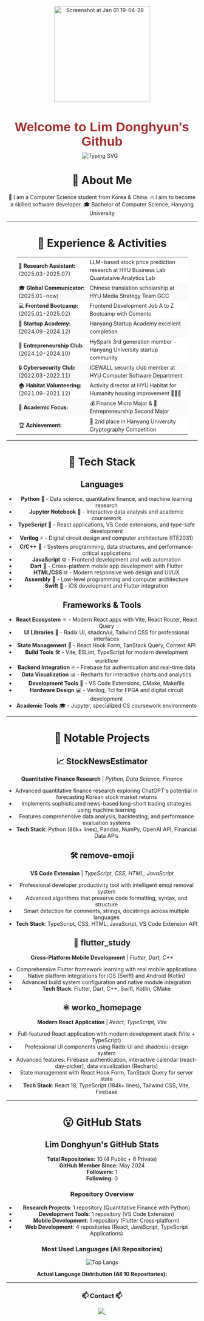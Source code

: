 <div align="center" style="margin: 30px 0;">
  <img width="253" alt="Screenshot at Jan 01 19-04-28" src="https://github.com/user-attachments/assets/8946664c-9926-43e7-b9af-1bc385e4be27" />

  <h1 style="
      font-family: 'Arial', sans-serif;
      font-size: 2.4em;
      font-weight: bold;
      color: #A52A2A; /* SaddleBrown */
      margin-bottom: 10px;">
    Welcome to Lim Donghyun's Github
  </h1>

<div style="
  display: flex;
  align-items: center;
  justify-content: center; 
  margin-bottom: 15px;
">
    <img 
    src="https://readme-typing-svg.demolab.com?font=Fira+Code&size=22&duration=2000&pause=300&color=A52A2A&center=true&vCenter=true&width=435&lines=Hello+There!;I'm+a+Student+at+Hanyang+University;Nice+to+Meet+You!"
    alt="Typing SVG"
    style="margin-right: 10px;"
  />
</div>

# 👀 About Me

🌟 I am a Computer Science student from Korea & China.
🔥 I aim to become a skilled software developer.
🎓 Bachelor of Computer Science, Hanyang University

---

# 💼 Experience & Activities

<table style="
    margin: 0 auto; 
    text-align: left;
    font-size: 1em; 
    border-spacing: 0; 
    width: 90%; 
    line-height: 1.5; 
">
  <tr style="background-color: #ffffff;"><td>🔬 <strong>Research Assistant:</strong> (2025.03-2025.07)</td><td>LLM-based stock price prediction research at HYU Business Lab Quantataive Analytics Lab </td></tr>
  <tr style="background-color: #f9f9f9;"><td>🎓 <strong>Global Communicator:</strong> (2025.01-now)</td><td>Chinese translation scholarship at HYU Media Strategy Team GCC</td></tr>
  <tr style="background-color: #ffffff;"><td>💻 <strong>Frontend Bootcamp:</strong> (2025.01-2025.02)</td><td>Frontend Development Job A to Z Bootcamp with Comento</td></tr>
  <tr style="background-color: #f9f9f9;"><td>🏢 <strong>Startup Academy:</strong> (2024.09-2024.12)</td><td>Hanyang Startup Academy excellent completion</td></tr>
  <tr style="background-color: #ffffff;"><td>🚀 <strong>Entrepreneurship Club:</strong> (2024.10-2024.10)</td><td>HySpark 3rd generation member - Hanyang University startup community</td></tr>
  <tr style="background-color: #f9f9f9;"><td>🔒 <strong>Cybersecurity Club:</strong> (2022.03-2022.11)</td><td>ICEWALL security club member at HYU Computer Software Department</td></tr>
  <tr style="background-color: #ffffff;"><td>🏠 <strong>Habitat Volunteering:</strong> (2021.09-2021.12)</td><td>Activity director at HYU Habitat for Humanity housing improvement 👨🏻‍💼</td></tr>
  <tr style="background-color: #f9f9f9;"><td>🎯 <strong>Academic Focus:</strong></td><td>💰 Finance Micro Major & 🚀 Entrepreneurship Second Major</td></tr>
  <tr style="background-color: #ffffff;"><td>🏆 <strong>Achievement:</strong></td><td>🥈 2nd place in Hanyang University Cryptography Competition</td></tr>
</table>

---

# 🔧 Tech Stack

## Languages

- **Python** 🐍 - Data science, quantitative finance, and machine learning research
- **Jupyter Notebook** 📓 - Interactive data analysis and academic coursework
- **TypeScript** 📘 - React applications, VS Code extensions, and type-safe development
- **Verilog** ⚡ - Digital circuit design and computer architecture (ITE2031)
- **C/C++** 🔧 - Systems programming, data structures, and performance-critical applications
- **JavaScript** ⚙️ - Frontend development and web automation
- **Dart** 🎯 - Cross-platform mobile app development with Flutter
- **HTML/CSS** 🌐 - Modern responsive web design and UI/UX
- **Assembly** 🔩 - Low-level programming and computer architecture
- **Swift** 🍎 - iOS development and Flutter integration

## Frameworks & Tools

- **React Ecosystem** ⚛️ - Modern React apps with Vite, React Router, React Query
- **UI Libraries** 🎨 - Radix UI, shadcn/ui, Tailwind CSS for professional interfaces
- **State Management** 🔄 - React Hook Form, TanStack Query, Context API
- **Build Tools** 🛠️ - Vite, ESLint, TypeScript for modern development workflow
- **Backend Integration** 🔥 - Firebase for authentication and real-time data
- **Data Visualization** 📊 - Recharts for interactive charts and analytics
- **Development Tools** 🧰 - VS Code Extensions, CMake, Makefile
- **Hardware Design** 💻 - Verilog, Tcl for FPGA and digital circuit development
- **Academic Tools** 🎓 - Jupyter, specialized CS coursework environments

---

# 💼 Notable Projects

## 📈 StockNewsEstimator

**Quantitative Finance Research** | _Python, Data Science, Finance_

- Advanced quantitative finance research exploring ChatGPT's potential in forecasting Korean stock market returns
- Implements sophisticated news-based long-short trading strategies using machine learning
- Features comprehensive data analysis, backtesting, and performance evaluation systems
- **Tech Stack**: Python (86k+ lines), Pandas, NumPy, OpenAI API, Financial Data APIs

## 🛠️ remove-emoji

**VS Code Extension** | _TypeScript, CSS, HTML, JavaScript_

- Professional developer productivity tool with intelligent emoji removal system
- Advanced algorithms that preserve code formatting, syntax, and structure
- Smart detection for comments, strings, docstrings across multiple languages
- **Tech Stack**: TypeScript, CSS, HTML, JavaScript, VS Code Extension API

## 📱 flutter_study

**Cross-Platform Mobile Development** | _Flutter, Dart, C++_

- Comprehensive Flutter framework learning with real mobile applications
- Native platform integrations for iOS (Swift) and Android (Kotlin)
- Advanced build system configuration and native module integration
- **Tech Stack**: Flutter, Dart, C++, Swift, Kotlin, CMake

## ⚛️ worko_homepage

**Modern React Application** | _React, TypeScript, Vite_

- Full-featured React application with modern development stack (Vite + TypeScript)
- Professional UI components using Radix UI and shadcn/ui design system
- Advanced features: Firebase authentication, interactive calendar (react-day-picker), data visualization (Recharts)
- State management with React Hook Form, TanStack Query for server state
- **Tech Stack**: React 18, TypeScript (184k+ lines), Tailwind CSS, Vite, Firebase

---

# 😮 GitHub Stats

## Lim Donghyun's GitHub Stats

**Total Repositories:** 10 (4 Public + 6 Private)  
**GitHub Member Since:** May 2024  
**Followers:** 1  
**Following:** 0

### Repository Overview

- **Research Projects**: 1 repository (Quantitative Finance with Python)
- **Development Tools**: 1 repository (VS Code Extension)
- **Mobile Development**: 1 repository (Flutter Cross-platform)
- **Web Development**: 4 repositories (React, JavaScript, TypeScript Applications)

### Most Used Languages (All Repositories)

![Top Langs](https://github-readme-stats.vercel.app/api/top-langs/?username=Happ11quokka&layout=compact&theme=radical)

**Actual Language Distribution (All 10 Repositories):**

---

<h3 align="center">📫 Contact 📫</h3>
<div align="center">
  <a href="mailto:limdongxian1207@gmail.com">
    <img
      src="https://img.shields.io/badge/limdongxian1207-D14836?style=for-the-badge&logo=gmail&logoColor=white"
    />&nbsp
  </a>
</div>
